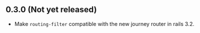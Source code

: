 ## 0.3.0 (Not yet released)

* Make `routing-filter` compatible with the new journey router in rails 3.2.
